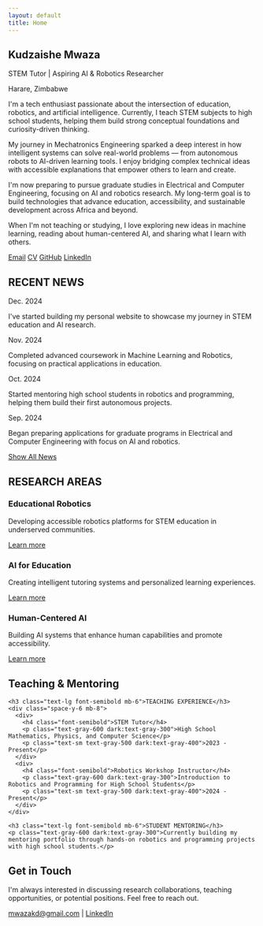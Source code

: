 ```yaml
---
layout: default
title: Home
---
```


<!-- Hero Section -->
<section class="max-w-4xl mx-auto px-4 pt-8 pb-16">
  <div class="text-center mb-12">
    <h1 class="text-4xl font-bold mb-2">Kudzaishe Mwaza</h1>
    <p class="text-xl text-gray-600 dark:text-gray-300 mb-2">STEM Tutor | Aspiring AI & Robotics Researcher</p>
    <p class="text-gray-500 dark:text-gray-400">Harare, Zimbabwe</p>
  </div>
  
  <!-- About Section -->
  <div class="mb-16">
    <div class="text-left">
      <p class="text-lg leading-relaxed mb-4">
        I'm a tech enthusiast passionate about the intersection of education, robotics, and artificial intelligence. Currently, I teach STEM subjects to high school students, helping them build strong conceptual foundations and curiosity-driven thinking.
      </p>
      <p class="text-lg leading-relaxed mb-4">
        My journey in Mechatronics Engineering sparked a deep interest in how intelligent systems can solve real-world problems — from autonomous robots to AI-driven learning tools. I enjoy bridging complex technical ideas with accessible explanations that empower others to learn and create.
      </p>
      <p class="text-lg leading-relaxed mb-4">
        I'm now preparing to pursue graduate studies in Electrical and Computer Engineering, focusing on AI and robotics research. My long-term goal is to build technologies that advance education, accessibility, and sustainable development across Africa and beyond.
      </p>
      <p class="text-lg leading-relaxed">
        When I'm not teaching or studying, I love exploring new ideas in machine learning, reading about human-centered AI, and sharing what I learn with others.
      </p>
    </div>
  </div>
  
  <!-- Social Links -->
  <div class="text-center mb-16">
    <div class="flex justify-center space-x-6">
      <a href="mailto:mwazakd@gmail.com" class="text-gray-600 hover:text-gray-900 dark:text-gray-300 dark:hover:text-white transition">Email</a>
      <a href="/assets/mwazakd_cv.pdf" class="text-gray-600 hover:text-gray-900 dark:text-gray-300 dark:hover:text-white transition">CV</a>
      <a href="https://github.com/mwazakd" class="text-gray-600 hover:text-gray-900 dark:text-gray-300 dark:hover:text-white transition">GitHub</a>
      <a href="https://www.linkedin.com/in/kudzaishe-mwaza-3630a42a2" class="text-gray-600 hover:text-gray-900 dark:text-gray-300 dark:hover:text-white transition">LinkedIn</a>
    </div>
  </div>
</section>

<!-- Recent News Section -->
<section class="bg-gray-50 dark:bg-gray-800 py-16">
  <div class="max-w-4xl mx-auto px-4">
    <h2 class="text-2xl font-bold mb-8">RECENT NEWS</h2>
    <div class="space-y-6">
      <div class="flex items-start gap-4">
        <span class="text-sm text-gray-500 dark:text-gray-400 font-mono whitespace-nowrap">Dec. 2024</span>
        <p class="text-gray-700 dark:text-gray-300">I've started building my personal website to showcase my journey in STEM education and AI research.</p>
      </div>
      <div class="flex items-start gap-4">
        <span class="text-sm text-gray-500 dark:text-gray-400 font-mono whitespace-nowrap">Nov. 2024</span>
        <p class="text-gray-700 dark:text-gray-300">Completed advanced coursework in Machine Learning and Robotics, focusing on practical applications in education.</p>
      </div>
      <div class="flex items-start gap-4">
        <span class="text-sm text-gray-500 dark:text-gray-400 font-mono whitespace-nowrap">Oct. 2024</span>
        <p class="text-gray-700 dark:text-gray-300">Started mentoring high school students in robotics and programming, helping them build their first autonomous projects.</p>
      </div>
      <div class="flex items-start gap-4">
        <span class="text-sm text-gray-500 dark:text-gray-400 font-mono whitespace-nowrap">Sep. 2024</span>
        <p class="text-gray-700 dark:text-gray-300">Began preparing applications for graduate programs in Electrical and Computer Engineering with focus on AI and robotics.</p>
      </div>
    </div>
    <div class="mt-6">
      <a href="#" class="text-blue-600 hover:text-blue-800 dark:text-blue-400 dark:hover:text-blue-300">Show All News</a>
    </div>
  </div>
</section>

<!-- Research Areas Section -->
<section class="py-16">
  <div class="max-w-4xl mx-auto px-4">
    <h2 class="text-2xl font-bold mb-8">RESEARCH AREAS</h2>
    <div class="grid md:grid-cols-3 gap-8">
      <div class="text-center">
        <h3 class="text-lg font-semibold mb-4">Educational Robotics</h3>
        <p class="text-gray-600 dark:text-gray-300 mb-4">Developing accessible robotics platforms for STEM education in underserved communities.</p>
        <a href="/research" class="text-blue-600 hover:text-blue-800 dark:text-blue-400 dark:hover:text-blue-300">Learn more</a>
      </div>
      <div class="text-center">
        <h3 class="text-lg font-semibold mb-4">AI for Education</h3>
        <p class="text-gray-600 dark:text-gray-300 mb-4">Creating intelligent tutoring systems and personalized learning experiences.</p>
        <a href="/research" class="text-blue-600 hover:text-blue-800 dark:text-blue-400 dark:hover:text-blue-300">Learn more</a>
      </div>
      <div class="text-center">
        <h3 class="text-lg font-semibold mb-4">Human-Centered AI</h3>
        <p class="text-gray-600 dark:text-gray-300 mb-4">Building AI systems that enhance human capabilities and promote accessibility.</p>
        <a href="/research" class="text-blue-600 hover:text-blue-800 dark:text-blue-400 dark:hover:text-blue-300">Learn more</a>
      </div>
    </div>
  </div>
</section>

<!-- Teaching Section -->
<section class="bg-gray-50 dark:bg-gray-800 py-16">
  <div class="max-w-4xl mx-auto px-4">
    <h2 class="text-2xl font-bold mb-8">Teaching & Mentoring</h2>
    
    <h3 class="text-lg font-semibold mb-6">TEACHING EXPERIENCE</h3>
    <div class="space-y-6 mb-8">
      <div>
        <h4 class="font-semibold">STEM Tutor</h4>
        <p class="text-gray-600 dark:text-gray-300">High School Mathematics, Physics, and Computer Science</p>
        <p class="text-sm text-gray-500 dark:text-gray-400">2023 - Present</p>
      </div>
      <div>
        <h4 class="font-semibold">Robotics Workshop Instructor</h4>
        <p class="text-gray-600 dark:text-gray-300">Introduction to Robotics and Programming for High School Students</p>
        <p class="text-sm text-gray-500 dark:text-gray-400">2024 - Present</p>
      </div>
    </div>
    
    <h3 class="text-lg font-semibold mb-6">STUDENT MENTORING</h3>
    <p class="text-gray-600 dark:text-gray-300">Currently building my mentoring portfolio through hands-on robotics and programming projects with high school students.</p>
  </div>
</section>

<!-- Get in Touch Section -->
<section id="contact" class="py-16">
  <div class="max-w-4xl mx-auto px-4 text-center">
    <h2 class="text-2xl font-bold mb-8">Get in Touch</h2>
    <p class="text-lg text-gray-600 dark:text-gray-300 mb-8">
      I'm always interested in discussing research collaborations, teaching opportunities, or potential positions. Feel free to reach out.
    </p>
    <div class="flex justify-center space-x-6">
      <a href="mailto:mwazakd@gmail.com" class="text-blue-600 hover:text-blue-800 dark:text-blue-400 dark:hover:text-blue-300">mwazakd@gmail.com</a>
      <span class="text-gray-400">|</span>
      <a href="https://www.linkedin.com/in/kudzaishe-mwaza-3630a42a2" class="text-blue-600 hover:text-blue-800 dark:text-blue-400 dark:hover:text-blue-300">LinkedIn</a>
    </div>
  </div>
</section>

